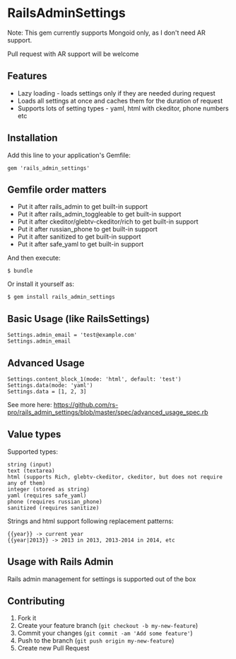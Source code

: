 # RailsAdminSettings

Note: This gem currently supports Mongoid only, as I don't need AR support.

Pull request with AR support will be welcome

## Features

- Lazy loading - loads settings only if they are needed during request
- Loads all settings at once and caches them for the duration of request
- Supports lots of setting types - yaml, html with ckeditor, phone numbers etc

## Installation

Add this line to your application's Gemfile:

    gem 'rails_admin_settings'

## Gemfile order matters

- Put it after rails_admin to get built-in support
- Put it after rails_admin_toggleable to get built-in support
- Put it after ckeditor/glebtv-ckeditor/rich to get built-in support
- Put it after russian_phone to get built-in support
- Put it after sanitized to get built-in support
- Put it after safe_yaml to get built-in support

And then execute:

    $ bundle

Or install it yourself as:

    $ gem install rails_admin_settings

## Basic Usage (like RailsSettings)

    Settings.admin_email = 'test@example.com'
    Settings.admin_email


## Advanced Usage

    Settings.content_block_1(mode: 'html', default: 'test')
    Settings.data(mode: 'yaml')
    Settings.data = [1, 2, 3]

See more here: https://github.com/rs-pro/rails_admin_settings/blob/master/spec/advanced_usage_spec.rb

## Value types

Supported types:

    string (input)
    text (textarea)
    html (supports Rich, glebtv-ckeditor, ckeditor, but does not require any of them)
    integer (stored as string)
    yaml (requires safe_yaml)
    phone (requires russian_phone)
    sanitized (requires sanitize)

Strings and html support following replacement patterns:

    {{year}} -> current year
    {{year|2013}} -> 2013 in 2013, 2013-2014 in 2014, etc

## Usage with Rails Admin

Rails admin management for settings is supported out of the box

## Contributing

1. Fork it
2. Create your feature branch (`git checkout -b my-new-feature`)
3. Commit your changes (`git commit -am 'Add some feature'`)
4. Push to the branch (`git push origin my-new-feature`)
5. Create new Pull Request
